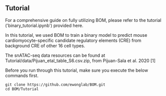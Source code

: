 ## Tutorial

For a comprehensive guide on fully utilizing BOM, please refer to the tutorial ('binary_tutorial.ipynb') provided here.

In this tutorial, we used BOM to train a binary model to predict mouse cardiomyocyte-specific candidate regulatory elements (CRE) from background CRE of other 16 cell types. 

The snATAC-seq data resources can be found at Tutorial/data/Pijuan_etal_table_S6.csv.zip, from Pijuan-Sala et al. 2020 [1]

Before you run through this tutorial, make sure you execute the below commands first.

```
git clone https://github.com/ewonglab/BOM.git
cd BOM/Tutorial
```

